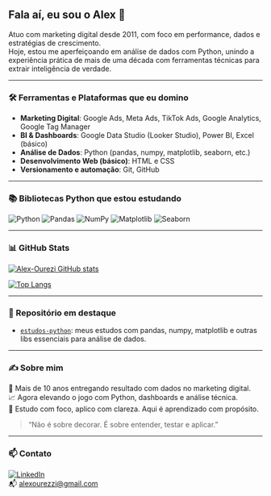 ## Fala aí, eu sou o Alex 👋

Atuo com marketing digital desde 2011, com foco em performance, dados e estratégias de crescimento.  
Hoje, estou me aperfeiçoando em análise de dados com Python, unindo a experiência prática de mais de uma década com ferramentas técnicas para extrair inteligência de verdade.

---

### 🛠️ Ferramentas e Plataformas que eu domino

- **Marketing Digital**: Google Ads, Meta Ads, TikTok Ads, Google Analytics, Google Tag Manager
- **BI & Dashboards**: Google Data Studio (Looker Studio), Power BI, Excel (básico)
- **Análise de Dados**: Python (pandas, numpy, matplotlib, seaborn, etc.)
- **Desenvolvimento Web (básico)**: HTML e CSS
- **Versionamento e automação**: Git, GitHub

---

### 📚 Bibliotecas Python que estou estudando

![Python](https://img.shields.io/badge/-Python-333333?style=flat&logo=python)
![Pandas](https://img.shields.io/badge/-Pandas-150458?style=flat&logo=pandas)
![NumPy](https://img.shields.io/badge/-NumPy-013243?style=flat&logo=numpy)
![Matplotlib](https://img.shields.io/badge/-Matplotlib-11557c?style=flat&logo=matplotlib)
![Seaborn](https://img.shields.io/badge/-Seaborn-4c4c4c?style=flat)

---

### 📊 GitHub Stats

[![Alex-Ourezi GitHub stats](https://github-readme-stats.vercel.app/api?username=Alex-Ourezi&show_icons=true&theme=dracula)](https://github.com/Alex-Ourezi)

[![Top Langs](https://github-readme-stats.vercel.app/api/top-langs/?username=Alex-Ourezi&layout=compact&theme=dracula)](https://github.com/Alex-Ourezi)

---

### 📁 Repositório em destaque

- [`estudos-python`](https://github.com/Alex-Ourezi/estudos-python): meus estudos com pandas, numpy, matplotlib e outras libs essenciais para análise de dados.

---

### ✍️ Sobre mim

🎯 Mais de 10 anos entregando resultado com dados no marketing digital.  
📈 Agora elevando o jogo com Python, dashboards e análise técnica.  
🧠 Estudo com foco, aplico com clareza. Aqui é aprendizado com propósito.

> “Não é sobre decorar. É sobre entender, testar e aplicar.”

---

### 📫 Contato

[![LinkedIn](https://img.shields.io/badge/-LinkedIn-0A66C2?style=flat&logo=linkedin&logoColor=white)](https://www.linkedin.com/in/alex-ourezzi/)  
📬 alexourezzi@gmail.com
